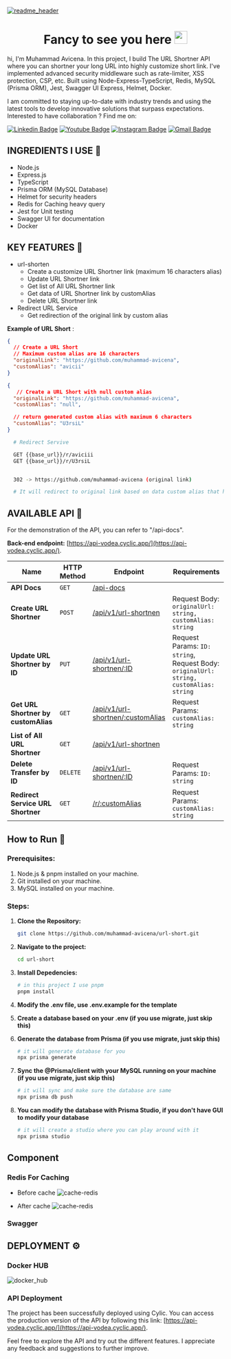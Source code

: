 [![readme_header](https://github.com/muhammad-avicena/muhammad-avicena/raw/main/Avicena%20Banner.png)](https://avicena.dev/)

<h1 align="center">Fancy to see you here <img src="https://raw.githubusercontent.com/muhammad-avicena/profile/master/wave.gif" width="30px" height="30px" /> </h1>

hi, I'm Muhammad Avicena. In this project, I build The URL Shortner API where you can shortner your long URL into highly customize short link. I've implemented advanced security middleware such as rate-limiter, XSS protection, CSP, etc. Built using Node-Express-TypeScript, Redis, MySQL (Prisma ORM), Jest, Swagger UI Express, Helmet, Docker.

I am committed to staying up-to-date with industry trends and using the latest tools to develop innovative solutions that surpass expectations.
Interested to have collaboration ? Find me on:

[![Linkedin Badge](https://img.shields.io/badge/-Muhammad_Avicena-blue?style=flat-square&logo=Linkedin&logoColor=white)](https://www.linkedin.com/in/muhammad-avicena/)
[![Youtube Badge](https://img.shields.io/badge/-Muhammad_Avicena-darkred?style=flat-square&logo=youtube&logoColor=white)](https://www.youtube.com/@MuhammadAvicena)
[![Instagram Badge](https://img.shields.io/badge/-ryuhideaki.dev-purple?style=flat-square&logo=instagram&logoColor=white)](https://www.instagram.com/ryuhideaki.dev/)
[![Gmail Badge](https://img.shields.io/badge/-cenarahmant.dev@gmail.com-c14438?style=flat-square&logo=Gmail&logoColor=white)](mailto:cenarahmant.dev@gmail.com)

## INGREDIENTS I USE 📜

- Node.js
- Express.js
- TypeScript
- Prisma ORM (MySQL Database)
- Helmet for security headers
- Redis for Caching heavy query
- Jest for Unit testing
- Swagger UI for documentation
- Docker

## KEY FEATURES 🌟

- url-shorten
  - Create a customize URL Shortner link (maximum 16 characters alias)
  - Update URL Shortner link
  - Get list of All URL Shortner link
  - Get data of URL Shortner link by customAlias
  - Delete URL Shortner link
- Redirect URL Service
  - Get redirection of the original link by custom alias

**Example of URL Short** :

```json
{
  // Create a URL Short
  // Maximum custom alias are 16 characters
  "originalLink": "https://github.com/muhammad-avicena",
  "customAlias": "avicii"
}

{
   // Create a URL Short with null custom alias
  "originalLink": "https://github.com/muhammad-avicena",
  "customAlias": "null",

  // return generated custom alias with maximum 6 characters
  "customAlias": "U3rsiL"
}
```

```bash
  # Redirect Servive

  GET {{base_url}}/r/aviciii
  GET {{base_url}}/r/U3rsiL


  302 -> https://github.com/muhammad-avicena (original link)

  # It will redirect to original link based on data custom alias that have been created

```

## AVAILABLE API 📰

For the demonstration of the API, you can refer to "/api-docs".

**Back-end endpoint:** [https://api-vodea.cyclic.app/](https://api-vodea.cyclic.app/).

| Name                                | HTTP Method | Endpoint                                                           | Requirements                                                                           |
| ----------------------------------- | ----------- | ------------------------------------------------------------------ | -------------------------------------------------------------------------------------- |
| **API Docs**                        | `GET`       | [/api-docs](https://api-vodea.cyclic.app/api-docs)                 |                                                                                        |
| **Create URL Shortner**             | `POST`      | [/api/v1/url-shortnen](https://api-vodea.cyclic.app/)              | Request Body: `originalUrl: string, customAlias: string`                               |
| **Update URL Shortner by ID**       | `PUT`       | [/api/v1/url-shortnen/:ID](https://api-vodea.cyclic.app/)          | Request Params: `ID: string`, Request Body: `originalUrl: string, customAlias: string` |
| **Get URL Shortner by customAlias** | `GET`       | [/api/v1/url-shortnen/:customAlias](https://api-vodea.cyclic.app/) | Request Params: `customAlias: string`                                                  |
| **List of All URL Shortner**        | `GET`       | [/api/v1/url-shortnen](https://api-vodea.cyclic.app/)              |                                                                                        |
| **Delete Transfer by ID**           | `DELETE`    | [/api/v1/url-shortnen/:ID](https://api-vodea.cyclic.app/)          | Request Params: `ID: string`                                                           |
| **Redirect Service URL Shortner**   | `GET`       | [/r/:customAlias](https://api-vodea.cyclic.app/)                   | Request Params: `customAlias: string`                                                  |

## How to Run 📑

### Prerequisites:

1. Node.js & pnpm installed on your machine.
2. Git installed on your machine.
3. MySQL installed on your machine.

### Steps:

1. **Clone the Repository:**
   ```bash
   git clone https://github.com/muhammad-avicena/url-short.git
   ```
2. **Navigate to the project:**
   ```bash
   cd url-short
   ```
3. **Install Depedencies:**

   ```bash
   # in this project I use pnpm
   pnpm install
   ```

4. **Modify the .env file, use .env.example for the template**
5. **Create a database based on your .env (if you use migrate, just skip this)**
6. **Generate the database from Prisma (if you use migrate, just skip this)**

   ```bash
   # it will generate database for you
   npx prisma generate
   ```

7. **Sync the @Prisma/client with your MySQL running on your machine (if you use migrate, just skip this)**

   ```bash
   # it will sync and make sure the database are same
   npx prisma db push
   ```

8. **You can modify the database with Prisma Studio, if you don't have GUI to modify your database**

   ```bash
   # it will create a studio where you can play around with it
   npx prisma studio
   ```

## Component

### Redis For Caching

- Before cache
  ![cache-redis](./assets-github/before-cache.PNG)

- After cache
  ![cache-redis](./assets-github/after-cache.PNG)

### Swagger

## DEPLOYMENT ⚙️

### Docker HUB

![docker_hub](./assets-github/docker_hub.PNG)

### API Deployment

The project has been successfully deployed using Cylic. You can access the production version of the API by following this link: [https://api-vodea.cyclic.app/](https://api-vodea.cyclic.app/).

Feel free to explore the API and try out the different features. I appreciate any feedback and suggestions to further improve.
